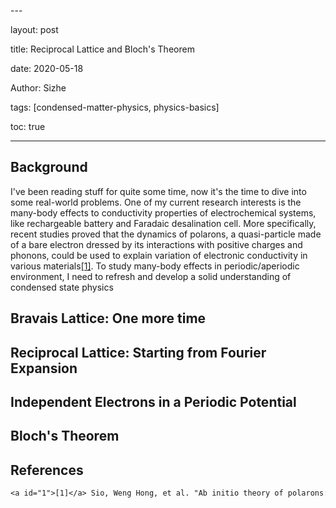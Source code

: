 \---

layout: post

title: Reciprocal Lattice and Bloch's Theorem

date: 2020-05-18

Author: Sizhe

tags: [condensed-matter-physics, physics-basics]

toc: true

---

## Background

I've been reading stuff for quite some time, now it's the time to dive into some real-world problems. One of my current research interests is the many-body effects to conductivity properties of electrochemical systems, like rechargeable battery and Faradaic desalination cell. More specifically, recent studies proved that the dynamics of polarons, a quasi-particle made of a bare electron dressed by its interactions with positive charges and phonons, could be used to explain variation of electronic conductivity in various materials[[1]](#1). To study many-body effects in periodic/aperiodic environment, I need to refresh and develop a solid understanding of condensed state physics

## Bravais Lattice: One more time

## Reciprocal Lattice: Starting from Fourier Expansion

## Independent Electrons in a Periodic Potential

## Bloch's Theorem

## References

```latex
<a id="1">[1]</a> Sio, Weng Hong, et al. "Ab initio theory of polarons: Formalism and applications." Physical Review B 99.23 (2019): 235139.
```

 

